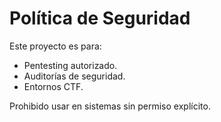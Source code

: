 # Política de Seguridad

Este proyecto es para:
- Pentesting autorizado.
- Auditorías de seguridad.
- Entornos CTF.

Prohibido usar en sistemas sin permiso explícito.
